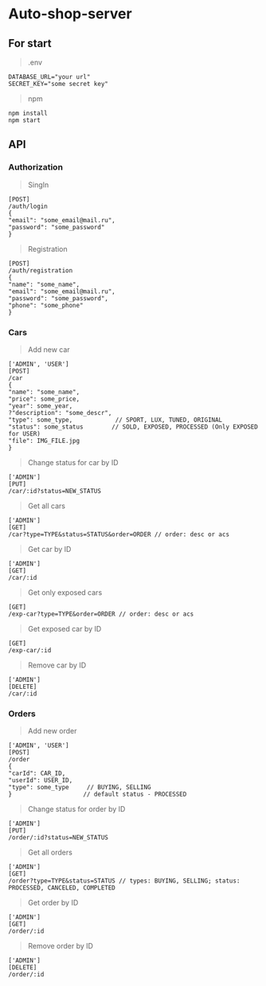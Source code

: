 # Auto-shop-server

## For start

> .env

```
DATABASE_URL="your url"
SECRET_KEY="some secret key"
```

> npm

```
npm install
npm start
```

## API

### Authorization

> SingIn

```
[POST]
/auth/login
{
"email": "some_email@mail.ru",
"password": "some_password"
}
```

> Registration

```
[POST]
/auth/registration
{
"name": "some_name",
"email": "some_email@mail.ru",
"password": "some_password",
"phone": "some_phone"
}
```

### Cars

> Add new car

```
['ADMIN', 'USER']
[POST]
/car
{
"name": "some_name",
"price": some_price,
"year": some_year,
?"description": "some_descr",
"type": some_type,            // SPORT, LUX, TUNED, ORIGINAL
"status": some_status        // SOLD, EXPOSED, PROCESSED (Only EXPOSED for USER)
"file": IMG_FILE.jpg
}
```

> Change status for car by ID

```
['ADMIN']
[PUT]
/car/:id?status=NEW_STATUS
```

> Get all cars

```
['ADMIN']
[GET]
/car?type=TYPE&status=STATUS&order=ORDER // order: desc or acs
```

> Get car by ID

```
['ADMIN']
[GET]
/car/:id
```

> Get only exposed cars

```
[GET]
/exp-car?type=TYPE&order=ORDER // order: desc or acs
```

> Get exposed car by ID

```
[GET]
/exp-car/:id
```

> Remove car by ID

```
['ADMIN']
[DELETE]
/car/:id
```

### Orders

> Add new order

```
['ADMIN', 'USER']
[POST]
/order
{
"carId": CAR_ID,
"userId": USER_ID,
"type": some_type     // BUYING, SELLING
}                    // default status - PROCESSED
```

> Change status for order by ID

```
['ADMIN']
[PUT]
/order/:id?status=NEW_STATUS
```

> Get all orders

```
['ADMIN']
[GET]
/order?type=TYPE&status=STATUS // types: BUYING, SELLING; status: PROCESSED, CANCELED, COMPLETED
```

> Get order by ID

```
['ADMIN']
[GET]
/order/:id
```

> Remove order by ID

```
['ADMIN']
[DELETE]
/order/:id
```
